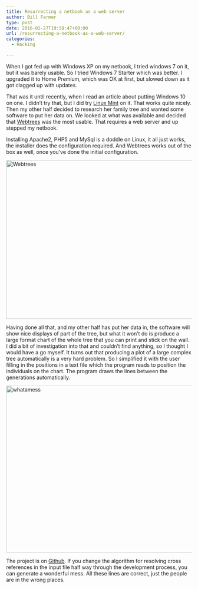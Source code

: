 ```yaml
---
title: Resurrecting a netbook as a web server
author: Bill Farmer
type: post
date: 2016-02-27T19:58:47+00:00
url: /resurrecting-a-netbook-as-a-web-server/
categories:
  - Hacking

---
```

When I got fed up with Windows XP on my netbook, I tried windows 7 on it, but it was barely usable. So I tried Windows 7 Starter which was better. I upgraded it to Home Premium, which was OK at first, but slowed down as it got clagged up with updates.

That was it until recently, when I read an article about putting Windows 10 on one. I didn&#8217;t try that, but I did try <a href="http://www.linuxmint.com/" target="_blank">Linux Mint</a> on it. That works quite nicely. Then my other half decided to research her family tree and wanted some software to put her data on. We looked at what was available and decided that <a href="https://www.webtrees.net/index.php/en" target="_blank">Webtrees</a> was the most usable. That requires a web server and up stepped my netbook.

Installing Apache2, PHP5 and MySql is a doddle on Linux, it all just works, the installer does the configuration required. And Webtrees works out of the box as well, once you&#8217;ve done the initial configuration.

<a href="http://billthefarmer.users.sourceforge.net/wordpress/wp-content/uploads/2016/02/Webtrees.png" rel="attachment wp-att-367"><img class="alignnone size-large wp-image-367" src="http://billthefarmer.users.sourceforge.net/wordpress/wp-content/uploads/2016/02/Webtrees-1024x706.png" alt="Webtrees" width="625" height="431" srcset="http://billthefarmer.users.sourceforge.net/wordpress/wp-content/uploads/2016/02/Webtrees-1024x706.png 1024w, http://billthefarmer.users.sourceforge.net/wordpress/wp-content/uploads/2016/02/Webtrees-300x207.png 300w, http://billthefarmer.users.sourceforge.net/wordpress/wp-content/uploads/2016/02/Webtrees-768x529.png 768w, http://billthefarmer.users.sourceforge.net/wordpress/wp-content/uploads/2016/02/Webtrees-624x430.png 624w, http://billthefarmer.users.sourceforge.net/wordpress/wp-content/uploads/2016/02/Webtrees.png 1524w" sizes="(max-width: 625px) 100vw, 625px" /></a>

Having done all that, and my other half has put her data in, the software will show nice displays of part of the tree, but what it won&#8217;t do is produce a large format chart of the whole tree that you can print and stick on the wall. I did a bit of investigation into that and couldn&#8217;t find anything, so I thought I would have a go myself. It turns out that producing a plot of a large complex tree automatically is a very hard problem. So I simplified it with the user filling in the positions in a text file which the program reads to position the  individuals on the chart. The program draws the lines between the generations automatically.

<a href="http://billthefarmer.users.sourceforge.net/wordpress/wp-content/uploads/2016/02/whatamess.png" rel="attachment wp-att-370"><img class="alignnone size-full wp-image-370" src="http://billthefarmer.users.sourceforge.net/wordpress/wp-content/uploads/2016/02/whatamess.png" alt="whatamess" width="640" height="453" srcset="http://billthefarmer.users.sourceforge.net/wordpress/wp-content/uploads/2016/02/whatamess.png 640w, http://billthefarmer.users.sourceforge.net/wordpress/wp-content/uploads/2016/02/whatamess-300x212.png 300w, http://billthefarmer.users.sourceforge.net/wordpress/wp-content/uploads/2016/02/whatamess-624x442.png 624w" sizes="(max-width: 640px) 100vw, 640px" /></a>

The project is on <a href="https://github.com/billthefarmer/gpdf" target="_blank">Github</a>. If you change the algorithm for resolving cross references in the input file half way through the development process, you can generate a wonderful mess. All these lines are correct, just the people are in the wrong places.